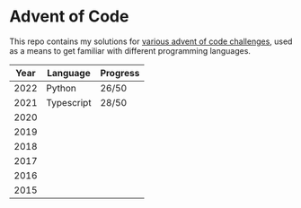 # Advent of Code

This repo contains my solutions for [various advent of code challenges](https://adventofcode.com/), used as a means to get familiar with different programming languages.

| Year | Language | Progress |
|---|---|---|
|2022|Python|26/50|
|2021|Typescript|28/50|
|2020|||
|2019|||
|2018|||
|2017|||
|2016|||
|2015|||